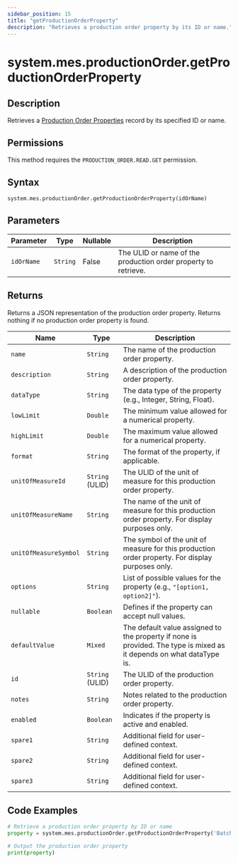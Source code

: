 ```yaml
---
sidebar_position: 15
title: "getProductionOrderProperty"
description: "Retrieves a production order property by its ID or name."
---
```


# system.mes.productionOrder.getProductionOrderProperty

## Description

Retrieves a [Production Order Properties](../../data-model/production-order-model/production-order-property) record by its specified ID or name.


## Permissions

This method requires the `PRODUCTION_ORDER.READ.GET` permission.

## Syntax

```python
system.mes.productionOrder.getProductionOrderProperty(idOrName)
```

## Parameters

| Parameter  | Type     | Nullable | Description                                                    |
|------------|----------|----------|----------------------------------------------------------------|
| `idOrName` | `String` | False    | The ULID or name of the production order property to retrieve. |

## Returns

Returns a JSON representation of the production order property. Returns nothing if no production order property is found.

| Name                  | Type            | Description                                                                                                          |
|-----------------------|-----------------|----------------------------------------------------------------------------------------------------------------------|
| `name`                | `String`        | The name of the production order property.                                                                           |
| `description`         | `String`        | A description of the production order property.                                                                      |
| `dataType`            | `String`        | The data type of the property (e.g., Integer, String, Float).                                                        |
| `lowLimit`            | `Double`        | The minimum value allowed for a numerical property.                                                                  |
| `highLimit`           | `Double`        | The maximum value allowed for a numerical property.                                                                  |
| `format`              | `String`        | The format of the property, if applicable.                                                                           |
| `unitOfMeasureId`     | `String` (ULID) | The ULID of the unit of measure for this production order property.                                                  |
| `unitOfMeasureName`   | `String`        | The name of the unit of measure for this production order property. For display purposes only.                       |
| `unitOfMeasureSymbol` | `String`        | The symbol of the unit of measure for this production order property. For display purposes only.                     |
| `options`             | `String`        | List of possible values for the property (e.g., `"[option1, option2]"`).                                             |
| `nullable`            | `Boolean`       | Defines if the property can accept null values.                                                                      |
| `defaultValue`        | `Mixed`         | The default value assigned to the property if none is provided. The type is mixed as it depends on what dataType is. |
| `id`                  | `String` (ULID) | The ULID of the production order property.                                                                           |
| `notes`               | `String`        | Notes related to the production order property.                                                                      |
| `enabled`             | `Boolean`       | Indicates if the property is active and enabled.                                                                     |
| `spare1`              | `String`        | Additional field for user-defined context.                                                                           |
| `spare2`              | `String`        | Additional field for user-defined context.                                                                           |
| `spare3`              | `String`        | Additional field for user-defined context.                                                                           |

## Code Examples

```python
# Retrieve a production order property by ID or name
property = system.mes.productionOrder.getProductionOrderProperty('Batch Size')

# Output the production order property
print(property)
```
